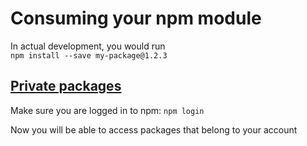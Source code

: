 # Consuming your npm module



In actual development, you would run  
`npm install --save my-package@1.2.3`


## [Private packages](https://docs.npmjs.com/creating-and-publishing-private-packages)

Make sure you are logged in to npm: `npm login`

Now you will be able to access packages that belong to your account